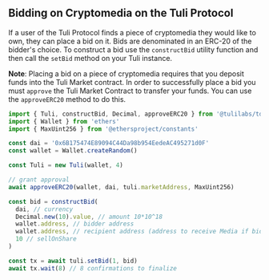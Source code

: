 ## Bidding on Cryptomedia on the Tuli Protocol

If a user of the Tuli Protocol finds a piece of cryptomedia they would like to own, they can place a bid on it.
Bids are denominated in an ERC-20 of the bidder's choice. To construct a bid use the `constructBid` utility function and then call the `setBid` method on your Tuli instance.

**Note**: Placing a bid on a piece of cryptomedia requires that you deposit funds into the Tuli Market contract. In order to successfully place a bid you must `approve` the Tuli Market Contract to transfer your funds. You can use the `approveERC20` method to do this.

```typescript
import { Tuli, constructBid, Decimal, approveERC20 } from '@tulilabs/tdk'
import { Wallet } from 'ethers'
import { MaxUint256 } from '@ethersproject/constants'

const dai = '0x6B175474E89094C44Da98b954EedeAC495271d0F'
const wallet = Wallet.createRandom()

const Tuli = new Tuli(wallet, 4)

// grant approval
await approveERC20(wallet, dai, tuli.marketAddress, MaxUint256)

const bid = constructBid(
  dai, // currency
  Decimal.new(10).value, // amount 10*10^18
  wallet.address, // bidder address
  wallet.address, // recipient address (address to receive Media if bid is accepted)
  10 // sellOnShare
)

const tx = await tuli.setBid(1, bid)
await tx.wait(8) // 8 confirmations to finalize
```
